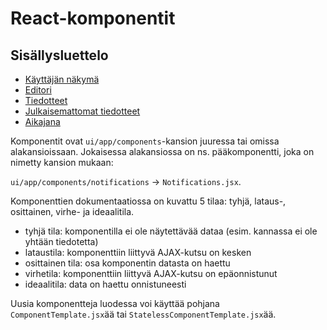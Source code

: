 # React-komponentit

## Sisällysluettelo

- [Käyttäjän näkymä](käyttäjän-näkymä.md)
- [Editori](editori/editori.md)
- [Tiedotteet](tiedotteet/tiedotteet.md)
- [Julkaisemattomat tiedotteet](julkaisemattomat-tiedotteet.md)
- [Aikajana](aikajana/aikajana.md)

Komponentit ovat `ui/app/components`-kansion juuressa tai omissa alakansioissaan. Jokaisessa
alakansiossa on ns. pääkomponentti, joka on nimetty kansion mukaan:

`ui/app/components/notifications` -> `Notifications.jsx`.

Komponenttien dokumentaatiossa on kuvattu 5 tilaa: tyhjä, lataus-, osittainen, virhe- ja 
ideaalitila.

- tyhjä tila: komponentilla ei ole näytettävää dataa (esim. kannassa ei ole yhtään tiedotetta)
- lataustila: komponenttiin liittyvä AJAX-kutsu on kesken
- osittainen tila: osa komponentin datasta on haettu
- virhetila: komponenttiin liittyvä AJAX-kutsu on epäonnistunut
- ideaalitila: data on haettu onnistuneesti

Uusia komponentteja luodessa voi käyttää pohjana `ComponentTemplate.jsx`ää tai
`StatelessComponentTemplate.jsx`ää.
